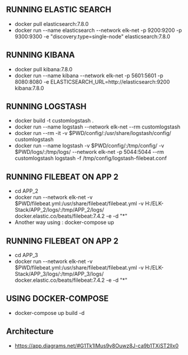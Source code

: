 ## RUNNING ELASTIC SEARCH
* docker pull elasticsearch:7.8.0
* docker run --name elasticsearch --network elk-net -p 9200:9200 -p 9300:9300 -e "discovery.type=single-node" elasticsearch:7.8.0

## RUNNING KIBANA
* docker pull kibana:7.8.0
* docker run --name kibana --network elk-net -p 5601:5601 -p 8080:8080 -e ELASTICSEARCH_URL=http://elasticsearch:9200 kibana:7.8.0 

## RUNNING LOGSTASH
* docker build -t customlogstash .
* docker run --name logstash --network elk-net --rm customlogstash 
* docker run --rm -it -v $PWD/config/:/usr/share/logstash/config/ customlogstash
* docker run --name logstash -v $PWD/config/:/tmp/config/ -v $PWD/logs/:/tmp/logs/ --network elk-net -p 5044:5044 --rm customlogstash logstash -f /tmp/config/logstash-filebeat.conf


## RUNNING FILEBEAT ON APP 2
* cd APP_2
* docker run --network elk-net -v $PWD/filebeat.yml:/usr/share/filebeat/filebeat.yml -v H:/ELK-Stack/APP_2/logs/:/tmp/APP_2/logs/ docker.elastic.co/beats/filebeat:7.4.2 -e -d "*"
* Another way using : docker-compose up 

## RUNNING FILEBEAT ON APP 2
* cd APP_3
* docker run --network elk-net -v $PWD/filebeat.yml:/usr/share/filebeat/filebeat.yml -v H:/ELK-Stack/APP_3/logs/:/tmp/APP_3/logs/ docker.elastic.co/beats/filebeat:7.4.2 -e -d "*"

## USING DOCKER-COMPOSE
* docker-compose up build -d

## Architecture
* https://app.diagrams.net/#G1Tk1lMus9v8Ouwz8J-ca9b1TXiST2lIx0
